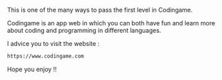 This is one of the many ways to pass the first level in Codingame.

Codingame is an app web in which you can both have fun and learn more about coding and programming in different languages.

I advice you to visit the website : 
```sh
https://www.codingame.com
```

Hope you enjoy !!